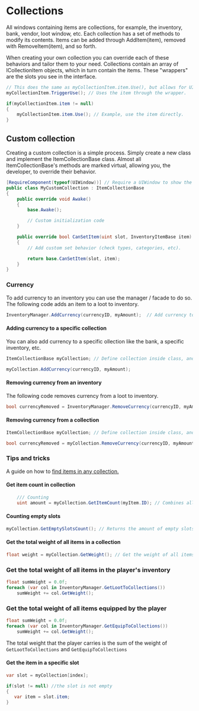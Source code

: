 # Collections

All windows containing items are collections, for example, the inventory, bank, vendor, loot window, etc. Each collection has a set of methods to modify its contents. Items can be added through AddItem(item), removed with RemoveItem(item), and so forth.

When creating your own collection you can override each of these behaviors and tailor them to your need. Collections contain an array of ICollectionItem objects, which in turn contain the items. These "wrappers" are the slots you see in the interface.

```csharp
// This does the same as myCollectionItem.item.Use(), but allows for UI specific control through the ICollectionItem.
myCollectionItem.TriggerUse(); // Uses the item through the wrapper.

if(myCollectionItem.item != null)
{
    myCollectionItem.item.Use(); // Example, use the item directly.
}

```

## Custom collection

Creating a custom collection is a simple process. Simply create a new class and implement the ItemCollectionBase class. Almost all ItemCollectionBase's methods are marked virtual, allowing you, the developer, to override their behavior.

```csharp
[RequireComponent(typeof(UIWindow))] // Require a UIWindow to show the actual collection.
public class MyCustomCollection : ItemCollectionBase
{
    public override void Awake()
    {
        base.Awake();

        // Custom initialization code
    }

    public override bool CanSetItem(uint slot, InventoryItemBase item)
    {
        // Add custom set behavior (check types, categories, etc).

        return base.CanSetItem(slot, item);
    }
}

```

### Currency

To add currency to an inventory you can use the manager / facade to do so. The following code adds an item to a loot to inventory.

```csharp
InventoryManager.AddCurrency(currencyID, myAmount);  // Add currency to an inventory. currencyID:uint (ID of the currency as defined in editor), myAmount: float.

```

#### Adding currency to a specific collection

You can also add currency to a specific ollection like the bank, a specific inventory, etc.

```csharp
ItemCollectionBase myCollection; // Define collection inside class, and assign it in the inspector.

myCollection.AddCurrency(currencyID, myAmount);

```

#### Removing currency from an inventory

The following code removes currency from a loot to inventory.

```csharp
bool currencyRemoved = InventoryManager.RemoveCurrency(currencyID, myAmount); // Removes the amount of given currencyID. This will auto. convert currencies. For example if you have gold (which is worth 100 silver), and there isn't enough silver available, it will be re-supplied using gold. (This behavior can be defined inside the editors).

```

#### Removing currency from a collection

```csharp
ItemCollectionBase myCollection; // Define collection inside class, and assign it in the inspector.

bool currencyRemoved = myCollection.RemoveCurrency(currencyID, myAmount);

```

### Tips and tricks

A guide on how to [find items in any collection.](FindingItems.md)

#### Get item count in collection

```csharp
    /// Counting
    uint amount = myCollection.GetItemCount(myItem.ID); // Combines all stacks and gets the total count of the given item. Useful when you want to know exactly how many items of the given ID there are in the collection.

```

#### Counting empty slots

```csharp
myCollection.GetEmptySlotsCount(); // Returns the amount of empty slots.

```

#### Get the total weight of all items in a collection

```csharp
float weight = myCollection.GetWeight(); // Get the weight of all items in this collection combined.
```

### Get the total weight of all items in the player's inventory

```csharp
float sumWeight = 0.0f;
foreach (var col in InventoryManager.GetLootToCollections())
    sumWeight += col.GetWeight();
```

### Get the total weight of all items equipped by the player

```csharp
float sumWeight = 0.0f;
foreach (var col in InventoryManager.GetEquipToCollections())
    sumWeight += col.GetWeight();
```

The total weight that the player carries is the sum of the weight of `GetLootToCollections` and `GetEquipToCollections`

#### Get the item in a specific slot

```csharp
var slot = myCollection[index];

if(slot != null) //the slot is not empty
{
   var item = slot.item;
}
```
